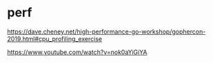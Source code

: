 # perf

https://dave.cheney.net/high-performance-go-workshop/gophercon-2019.html#cpu_profiling_exercise

https://www.youtube.com/watch?v=nok0aYiGiYA